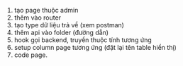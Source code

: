 1. tạo page thuộc admin
2. thêm vào router
3. tạo type dữ liệu trả về (xem postman)
4. thêm api vào folder (đường dẫn)
5. hook gọi backend, truyền thuộc tính tương ứng
6. setup column page tương ứng (đặt lại tên table hiển thị)
7. code page.
